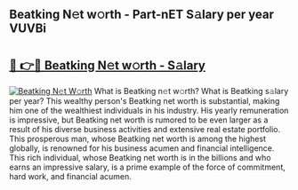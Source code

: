 ## Beatking N𝚎t w𝚘rth - Part-nET S𝚊lary per year VUVBi

# <h2><a href="http://gc46zgz.nevu.top/?p=Beatking">🔗 👉🔴 Beatking N𝚎t w𝚘rth - S𝚊lary</a></h2>

[![Beatking N𝚎t W𝚘rth](https://i.imgur.com/Oavwk0R.jpeg)](http://gc46zgz.nevu.top/?p=Beatking)
What is Beatking n𝚎t w𝚘rth? What is Beatking s𝚊lary per year?
This wealthy person's Beatking net worth is substantial, making him one of the wealthiest individuals in his industry. His yearly remuneration is impressive, but Beatking net worth is rumored to be even larger as a result of his diverse business activities and extensive real estate portfolio. This prosperous man, whose Beatking net worth is among the highest globally, is renowned for his business acumen and financial intelligence. This rich individual, whose Beatking net worth is in the billions and who earns an impressive salary, is a prime example of the force of commitment, hard work, and financial acumen.
